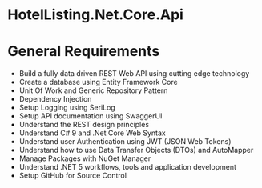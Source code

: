 # HotelListing.Net.Core.Api

# General Requirements
- Build a fully data driven REST Web API using cutting edge technology
- Create a database using Entity Framework Core
- Unit Of Work and Generic Repository Pattern
- Dependency Injection
- Setup Logging using SeriLog
- Setup API documentation using SwaggerUI
- Understand the REST design principles
- Understand C# 9 and .Net Core Web Syntax
- Understand user Authentication using JWT (JSON Web Tokens)
- Understand how to use Data Transfer Objects (DTOs) and AutoMapper
- Manage Packages with NuGet Manager
- Understand .NET 5 workflows, tools and application development
- Setup GitHub for Source Control
